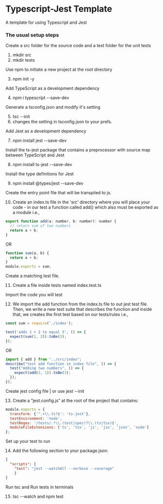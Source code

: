 # Typescript-Jest Template

A template for using Typescript and Jest

### The usual setup steps

Create a src folder for the source code and a test folder for the unit tests

1. mkdir src
2. mkdir tests

Use npm to initiate a new project at the root directory

3. npm init -y

Add TypeScript as a development dependency

4. npm i typescript --save-dev

Generate a tsconfig.json and modify it's setting

5. tsc --init
6. changes the setting in tsconfig.json to your prefs.

Add Jest as a development dependency

7. npm install jest --save-dev

Install the ts-jest package that contains a preprocessor with source map between TypeScript and Jest

8. npm install ts-jest --save-dev

Install the type definitions for Jest

9. npm install @types/jest --save-dev

Create the entry point file that will be transpiled to js.

10. Create an index.ts file in the 'src' directory where you will place your code - in our test a function called add() which also must be exported as a module
i.e.,
  ```javascript
  export function add(a: number, b: number): number {
    // return sum of two numbers
    return a + b;
  }
  ```

OR
  ```javascript
  function sum(a, b) {
    return a + b;
  }
  module.exports = sum;
  ```

Create a matching test file.

11. Create a file inside tests named index.test.ts

Import the code you will test

12. We import the add function from the index.ts file to out jest test file. Then, we write a new test suite that describes the function and inside that, we creates the first test based on our tests/rules
i.e.,
  ```javascript
  const sum = require('./index');

  test('adds 1 + 2 to equal 3', () => {
    expect(sum(1, 2)).toBe(3);
  });
  ```
OR
  ```javascript
  import { add } from "../src/index";
  describe("test add function in index file", () => {
    test("Adding two numbers", () => {
      expect(add(2, 1)).toBe(3);
    });
  });
  ```

Create jest config file | or use jest --init

13. Create a “jest.config.js” at the root of the project that contains:

  ```javascript
  module.exports = {
    transform: {'^.+\\.ts?$': 'ts-jest'},
    testEnvironment: 'node',
    testRegex: '/tests/.*\\.(test|spec)?\\.(ts|tsx)$',
    moduleFileExtensions: ['ts', 'tsx', 'js', 'jsx', 'json', 'node']
  };
  ```

Set up your test to run

14. Add the following section to your package.json:

```json
{
  "scripts": {
    "test": "jest --watchAll --verbose --coverage"
    }
}
```

Run tsc and Run tests in terminals

15. tsc --watch and npm test
